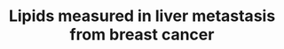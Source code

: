 ---
annotations:
- type: Pathway Ontology
  value: lipid metabolic pathway
- type: Disease Ontology
  value: breast cancer
authors:
- Chris
- DeSl
- Egonw
- AlexanderPico
- Khanspers
- Fehrhart
description: These pathways show lipids involved in the liver metastasis from breast
  cancer. In many conversions of these metabolites the proteins which catalyse these
  reactions are unknown because of the limited research in this field.
last-edited: 2019-11-29
organisms:
- Mus musculus
redirect_from:
- /index.php/Pathway:WP4627
- /instance/WP4627
schema-jsonld:
- '@context': https://schema.org/
  '@id': https://wikipathways.github.io/pathways/WP4627.html
  '@type': Dataset
  creator:
    '@type': Organization
    name: WikiPathways
  description: These pathways show lipids involved in the liver metastasis from breast
    cancer. In many conversions of these metabolites the proteins which catalyse these
    reactions are unknown because of the limited research in this field.
  keywords:
  - phosphatase LPIN1
  - glycero-3-phosphate
  - ''
  - (9Z,12Z)-octa
  - 2-dodecanoyl-sn-glycero-
  - -sn-glycero-3-phosphate
  - all-trans-retinyl dodecanoate
  - 1-hexadecanoyl-2-(9Z,12Z-octadecadienoyl)
  - eicosapentaenoyl-CoA(4-)
  - (9Z)-octa-
  - 3-phospho-(1D-myo-inositol)
  - 1-octadecanoyl-sn-glycero-
  - 1-hexadecanoyl-2-(5Z,8Z,11Z,14Z
  - -eicosatetraenoyl)-
  - hexadecanoyl-CoA
  - 1-octadecanoyl-2-(9Z-octadecenoyl)
  - 3-phosphocholine
  - CoA
  - sn-glycero-3-phospho-(1D-myo-inositol)
  - Lysophospholipid acyltransferase 7
  - sn-glycero-3-cytidine-5ÃŠÂ¼-diphosphate
  - All-trans-retinol
  - 1-octadecanoyl-2-
  - Phosphatidate cytidylyl-
  - (5Z,8Z,11Z,14Z,17Z)-
  - 'Phosphatidate '
  - sn-glycero-3-phospho-D-myo-inositol
  - 1-(9Z-octadecenoyl)-sn-glycero-
  - Coenzyme A(4-)
  - Not yet identified acetylated amino acid residue
  - 1-(9Z-octadecenoyl)-2-(5Z,8Z,11Z,14Z-eicosatetraenoyl)-
  - (1D-myo-inositol)
  - octadecanoyl-CoA
  - dodecanoyl-CoA
  - 1-hexadecanoyl-2-dodecanoyl-
  - (9Z-octadecenoyl)-sn-glycerol
  - decadienoyl-CoA
  - decenoyl-CoA
  - ABHD5
  - (5Z,8Z,11Z,14Z)-eicosatetraenoyl-CoA
  - 1-hexadecanoyl-2-octadecanoyl-
  - 1-octadecanoyl-2-(9Z-octadecenoyl)-
  - 1-hexadecanoyl-2-(9Z-octadecenoyl)-
  - Lecithin retinol acyltransferase
  - transferase 1
  - sn-glycero-3-phospho-1D-myo-inositol
  - amino acid residue
  - 1,2-dihexadecanoyl-sn-glycero-
  - 1-octadecanoyl-sn-
  - 1,2-didodecanoyl-sn-glycero-
  - 1-hexadecanoyl-sn-glycero-3-phospho-
  - 'O-acyltransferase '
  - (9Z)-octadecenoate
  - -sn-glycero-3-phospho-(1D-myo-inositol)
  - (9Z)-octadecenoyl-CoA
  - 1-octadecanoyl-2-(5Z,8Z,11Z,14Z,17Z-eicosapentaenoyl)-
  - Diacylglycerol kinase zeta
  license: CC0
  name: ' Lipids measured in liver metastasis from breast cancer'
seo: CreativeWork
title: ' Lipids measured in liver metastasis from breast cancer'
wpid: WP4627
---
